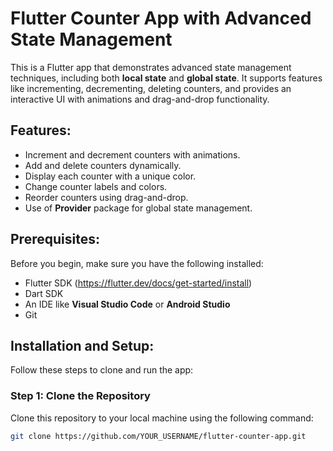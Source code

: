 # Flutter Counter App with Advanced State Management

This is a Flutter app that demonstrates advanced state management techniques, including both **local state** and **global state**. It supports features like incrementing, decrementing, deleting counters, and provides an interactive UI with animations and drag-and-drop functionality.

## Features:
- Increment and decrement counters with animations.
- Add and delete counters dynamically.
- Display each counter with a unique color.
- Change counter labels and colors.
- Reorder counters using drag-and-drop.
- Use of **Provider** package for global state management.

## Prerequisites:
Before you begin, make sure you have the following installed:
- Flutter SDK (https://flutter.dev/docs/get-started/install)
- Dart SDK
- An IDE like **Visual Studio Code** or **Android Studio**
- Git

## Installation and Setup:

Follow these steps to clone and run the app:

### Step 1: Clone the Repository
Clone this repository to your local machine using the following command:

```bash
git clone https://github.com/YOUR_USERNAME/flutter-counter-app.git
